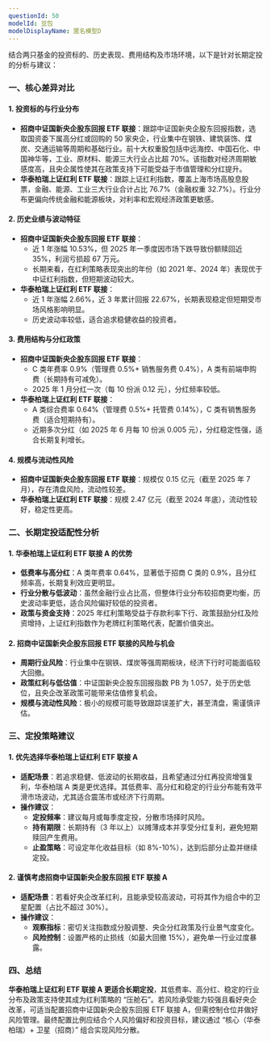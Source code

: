 ```yaml
---
questionId: 50
modelId: 豆包
modelDisplayName: 匿名模型D
---
```

结合两只基金的投资标的、历史表现、费用结构及市场环境，以下是针对长期定投的分析与建议：

### 一、核心差异对比

#### 1. **投资标的与行业分布**

- **招商中证国新央企股东回报 ETF 联接**：跟踪中证国新央企股东回报指数，选取国资委下属高分红或回购的 50 家央企，行业集中在钢铁、建筑装饰、煤炭、交通运输等周期和基础行业。前十大权重股包括中远海控、中国石化、中国神华等，工业、原材料、能源三大行业占比超 70%。该指数对经济周期敏感度高，且央企属性使其在政策支持下可能受益于市值管理和分红提升。
- **华泰柏瑞上证红利 ETF 联接**：跟踪上证红利指数，覆盖上海市场高股息股票，金融、能源、工业三大行业合计占比 76.7%（金融权重 32.7%）。行业分布更偏向传统金融和能源板块，对利率和宏观经济政策更敏感。

#### 2. **历史业绩与波动特征**

- **招商中证国新央企股东回报 ETF 联接**：
    - 近 1 年涨幅 10.53%，但 2025 年一季度因市场下跌导致份额赎回近 35%，利润亏损超 67 万元。
    - 长期来看，在红利策略表现突出的年份（如 2021 年、2024 年）表现优于中证红利指数，但短期波动较大。
- **华泰柏瑞上证红利 ETF 联接**：
    - 近 1 年涨幅 2.66%，近 3 年累计回报 22.67%，长期表现稳定但短期受市场风格影响明显。
    - 历史波动率较低，适合追求稳健收益的投资者。

#### 3. **费用结构与分红政策**

- **招商中证国新央企股东回报 ETF 联接**：
    - C 类年费率 0.9%（管理费 0.5%+ 销售服务费 0.4%），A 类有前端申购费（长期持有可减免）。
    - 2025 年 1 月分红一次（每 10 份派 0.12 元），分红频率较低。
- **华泰柏瑞上证红利 ETF 联接**：
    - A 类综合费率 0.64%（管理费 0.5%+ 托管费 0.14%），C 类有销售服务费（适合短期持有）。
    - 近期多次分红（如 2025 年 6 月每 10 份派 0.005 元），分红稳定性强，适合长期复利增长。

#### 4. **规模与流动性风险**

- **招商中证国新央企股东回报 ETF 联接**：规模仅 0.15 亿元（截至 2025 年 7 月），存在清盘风险，流动性较差。
- **华泰柏瑞上证红利 ETF 联接**：规模 2.47 亿元（截至 2024 年底），流动性较好，稳定性更高。

### 二、长期定投适配性分析

#### 1. **华泰柏瑞上证红利 ETF 联接 A 的优势**

- **低费率与高分红**：A 类年费率 0.64%，显著低于招商 C 类的 0.9%，且分红频率高，长期复利效应更明显。
- **行业分散与低波动**：虽然金融行业占比高，但整体行业分布较招商更均衡，历史波动率更低，适合风险偏好较低的投资者。
- **政策与资金支持**：2025 年红利策略受益于存款利率下行、政策鼓励分红及险资增持，上证红利指数作为老牌红利策略代表，配置价值突出。

#### 2. **招商中证国新央企股东回报 ETF 联接的风险与机会**

- **周期行业风险**：行业集中在钢铁、煤炭等强周期板块，经济下行时可能面临较大回撤。
- **政策红利与低估值**：中证国新央企股东回报指数 PB 为 1.057，处于历史低位，且央企改革政策可能带来估值修复机会。
- **规模与流动性风险**：极小的规模可能导致跟踪误差扩大，甚至清盘，需谨慎评估。

### 三、定投策略建议

#### 1. **优先选择华泰柏瑞上证红利 ETF 联接 A**

- **适配场景**：若追求稳健、低波动的长期收益，且希望通过分红再投资增强复利，华泰柏瑞 A 类是更优选择。其低费率、高分红和稳定的行业分布能有效平滑市场波动，尤其适合震荡市或经济下行周期。
- **操作建议**：
    - **定投频率**：建议每月或每季度定投，分散市场择时风险。
    - **持有期限**：长期持有（3 年以上）以摊薄成本并享受分红复利，避免短期赎回产生费用。
    - **止盈策略**：可设定年化收益目标（如 8%-10%），达到后部分止盈并继续定投。

#### 2. **谨慎考虑招商中证国新央企股东回报 ETF 联接 A**

- **适配场景**：若看好央企改革红利，且能承受较高波动，可将其作为组合中的卫星配置（占比不超过 30%）。
- **操作建议**：
    - **观察指标**：密切关注指数成分股调整、央企分红政策及行业景气度变化。
    - **风险控制**：设置严格的止损线（如最大回撤 15%），避免单一行业过度暴露。

### 四、总结

**华泰柏瑞上证红利 ETF 联接 A 更适合长期定投**，其低费率、高分红、稳定的行业分布及政策支持使其成为红利策略的 “压舱石”。若风险承受能力较强且看好央企改革，可适当配置招商中证国新央企股东回报 ETF 联接 A，但需控制仓位并做好风险管理。最终配置比例应结合个人风险偏好和投资目标，建议通过 “核心（华泰柏瑞）+ 卫星（招商）” 组合实现风险分散。